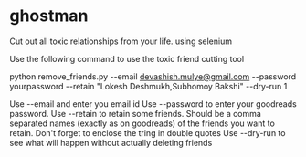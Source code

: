 # ghostman
Cut out all toxic relationships from your life. using selenium

Use the following command to use the toxic friend cutting tool

python remove_friends.py --email devashish.mulye@gmail.com --password yourpassword --retain "Lokesh Deshmukh,Subhomoy Bakshi" --dry-run 1

Use --email and enter you email id
Use --password to enter your goodreads password.
Use --retain to retain some friends. Should be a comma separated names (exactly as on goodreads) of the friends you want to retain. Don't forget to enclose the tring in double quotes
Use --dry-run to see what will happen without actually deleting friends

